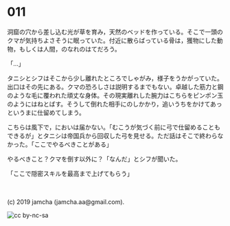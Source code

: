 

# 011

洞窟の穴から差し込む光が草を育み，天然のベッドを作っている。そこで一頭のクマが気持ちよさそうに眠っていた。付近に散らばっている骨は，獲物にした動物，もしくは人間，のなれのはてだろう。

「…」

タニシとシフはそこから少し離れたところでしゃがみ，様子をうかがっていた。出口はその先にある。クマの恐ろしさは説明するまでもない。卓越した筋力と鋼のような毛に覆われた頑丈な身体。その現実離れした腕力はこちらをピンポン玉のようにはねとばす。そうして倒れた相手にのしかかり，追いうちをかけてあっというまに仕留めてしまう。

こちらは風下で，においは届かない。「むこうが気づく前に弓で仕留めることもできるが」とタニシは帝国兵から回収した弓を見せる。ただ話はそこで終わらなかった。「ここでやるべきことがある」

やるべきこと？クマを倒す以外に？「なんだ」とシフが聞いた。

「ここで隠密スキルを最高まで上げてもらう」

<br>
<br>
(c) 2019 jamcha (jamcha.aa@gmail.com).

![cc by-nc-sa](https://i.creativecommons.org/l/by-nc-sa/4.0/88x31.png)

